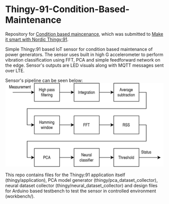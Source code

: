 # Thingy-91-Condition-Based-Maintenance

Repository for [Condition based maincenance](TODO), which was submitted to [Make it smart with Nordic Thingy:91](https://www.electromaker.io/contest/make-it-smart-with-nordic-thingy-91).

Simple Thingy:91 based IoT sensor for condition based maintenance of power generators. The sensor uses built in high G accelerometer to perform vibration classification using FFT, PCA and simple feedforward network on the edge. Sensor's outputs are LED visuals along with MQTT messages sent over LTE.

Sensor's pipeline can be seen below:
![Sensor's pipeline](pipeline.jpg)

This repo contains files for the Thingy:91 application itself (thingy/application), PCA model generator (thingy/pca_dataset_collector), neural dataset collector (thingy/neural_dataset_collector) and design files for Arduino based testbench to test the sensor in controlled environment (workbench/).
